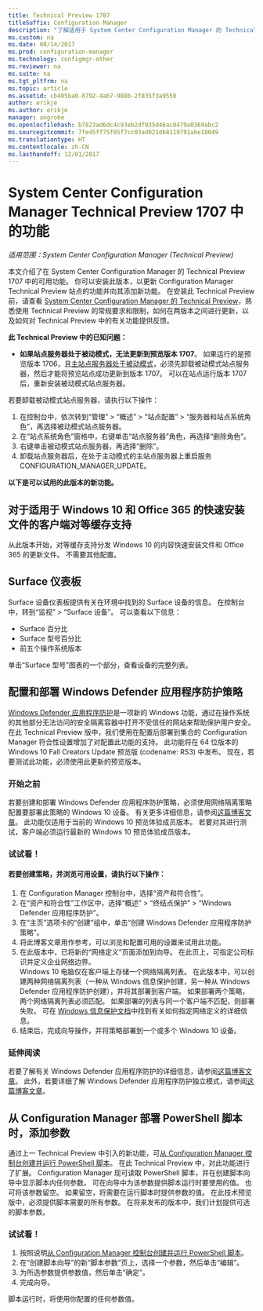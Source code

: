 ```yaml
---
title: Technical Preview 1707
titleSuffix: Configuration Manager
description: "了解适用于 System Center Configuration Manager 的 Technical Preview 版本 1707 中的可用功能。"
ms.custom: na
ms.date: 08/14/2017
ms.prod: configuration-manager
ms.technology: configmgr-other
ms.reviewer: na
ms.suite: na
ms.tgt_pltfrm: na
ms.topic: article
ms.assetid: cb405ba0-8792-4ab7-988b-2f835f3a9550
author: erikje
ms.author: erikje
manager: angrobe
ms.openlocfilehash: b7823ad6dc4c93eb2df935d46ac8479a0369abc2
ms.sourcegitcommit: 7fe45ff75f05f7cc03ad021db8119791abe18049
ms.translationtype: HT
ms.contentlocale: zh-CN
ms.lasthandoff: 12/01/2017
---
```

# <a name="capabilities-in-technical-preview-1707-for-system-center-configuration-manager"></a>System Center Configuration Manager Technical Preview 1707 中的功能

*适用范围：System Center Configuration Manager (Technical Preview)*

本文介绍了在 System Center Configuration Manager 的 Technical Preview 1707 中的可用功能。 你可以安装此版本，以更新 Configuration Manager Technical Preview 站点的功能并向其添加新功能。 在安装此 Technical Preview 前，请查看 [System Center Configuration Manager 的 Technical Preview](../../core/get-started/technical-preview.md)，熟悉使用 Technical Preview 的常规要求和限制，如何在两版本之间进行更新，以及如何对 Technical Preview 中的有关功能提供反馈。     


<!--  Known Issues Template   
**Known Issues in this Technical Preview:**
-   **Issue Name**. Details
    Workaround details.
-->

**此 Technical Preview 中的已知问题：**
-   **如果站点服务器处于被动模式，无法更新到预览版本 1707**。 如果运行的是预览版本 1706，且[主站点服务器处于被动模式](/sccm/core/get-started/capabilities-in-technical-preview-1706#site-server-role-high-availability)，必须先卸载被动模式站点服务器，然后才能将预览站点成功更新到版本 1707。 可以在站点运行版本 1707 后，重新安装被动模式站点服务器。

  若要卸载被动模式站点服务器，请执行以下操作：
  1. 在控制台中，依次转到“管理” > “概述” > “站点配置” > “服务器和站点系统角色”，再选择被动模式站点服务器。
  2. 在“站点系统角色”窗格中，右键单击“站点服务器”角色，再选择“删除角色”。
  3. 右键单击被动模式站点服务器，再选择“删除”。
  4. 卸载站点服务器后，在处于主动模式的主站点服务器上重启服务 CONFIGURATION_MANAGER_UPDATE。



**以下是可以试用的此版本的新功能。**  

<!--  Rough Section Template
##  FEATURE

### Procedure 1
### Try it out!  
 Try to complete the following tasks and then send us **Feedback** from the **Home** tab of the Ribbon to let us know how it worked:
 -  Task 1
 -  Task 2              
-->

## <a name="client-peer-cache-support-for-express-installation-files-for-windows-10-and-office-365"></a>对于适用于 Windows 10 和 Office 365 的快速安装文件的客户端对等缓存支持
<!-- 1352486 -->
从此版本开始，对等缓存支持分发 Windows 10 的内容快速安装文件和 Office 365 的更新文件。 不需要其他配置。

## <a name="surface-device-dashboard"></a>Surface 仪表板
<!--1355788-->
Surface 设备仪表板提供有关在环境中找到的 Surface 设备的信息。 在控制台中，转到“监视” > “Surface 设备”。 可以查看以下信息：
- Surface 百分比
- Surface 型号百分比
- 前五个操作系统版本

单击“Surface 型号”图表的一个部分，查看设备的完整列表。  

## <a name="configure-and-deploy-windows-defender-application-guard-policies"></a>配置和部署 Windows Defender 应用程序防护策略
<!-- 1351960 -->

[Windows Defender 应用程序防护](https://blogs.windows.com/msedgedev/2016/09/27/application-guard-microsoft-edge/#XLxEbcpkuKcFebrw.97)是一项新的 Windows 功能，通过在操作系统的其他部分无法访问的安全隔离容器中打开不受信任的网站来帮助保护用户安全。 在此 Technical Preview 版中，我们使用在配置后部署到集合的 Configuration Manager 符合性设置增加了对配置此功能的支持。 此功能将在 64 位版本的 Windows 10 Fall Creators Update 预览版 (codename: RS3) 中发布。 现在，若要测试此功能，必须使用此更新的预览版本。

### <a name="before-you-start"></a>开始之前

若要创建和部署 Windows Defender 应用程序防护策略，必须使用网络隔离策略配置要部署此策略的 Windows 10 设备。 有关更多详细信息，请参阅[这篇博客文章](https://blogs.windows.com/msedgedev/2016/09/27/application-guard-microsoft-edge/#BmJGKPfSjHHzsMmI.97)。 此功能仅适用于当前的 Windows 10 预览体验成员版本。 若要对其进行测试，客户端必须运行最新的 Windows 10 预览体验成员版本。

### <a name="try-it-out"></a>试试看！

#### <a name="to-create-a-policy-and-to-browse-the-available-settings"></a>若要创建策略，并浏览可用设置，请执行以下操作：

1. 在 Configuration Manager 控制台中，选择“资产和符合性”。
2. 在“资产和符合性”工作区中，选择“概述” > “终结点保护” > “Windows Defender 应用程序防护”。
3. 在“主页”选项卡的“创建”组中，单击“创建 Windows Defender 应用程序防护策略”。
4. 将此博客文章用作参考，可以浏览和配置可用的设置来试用此功能。
5. 在此版本中，已将新的“网络定义”页面添加到向导。 在此页上，可指定公司标识并定义企业网络边界。<br>Windows 10 电脑仅在客户端上存储一个网络隔离列表。 在此版本中，可以创建两种网络隔离列表（一种从 Windows 信息保护创建，另一种从 Windows Defender 应用程序防护创建），并将其部署到客户端。 如果部署两个策略，两个网络隔离列表必须匹配。 如果部署的列表与同一个客户端不匹配，则部署失败。
可在 [Windows 信息保护文档](https://docs.microsoft.com/windows/threat-protection/windows-information-protection/create-wip-policy-using-sccm)中找到有关如何指定网络定义的详细信息。
6. 结束后，完成向导操作，并将策略部署到一个或多个 Windows 10 设备。

### <a name="further-reading"></a>延伸阅读
若要了解有关 Windows Defender 应用程序防护的详细信息，请参阅[这篇博客文章](https://blogs.windows.com/msedgedev/2016/09/27/application-guard-microsoft-edge/#BmJGKPfSjHHzsMmI.97)。 此外，若要详细了解 Windows Defender 应用程序防护独立模式，请参阅[这篇博客文章](https://techcommunity.microsoft.com/t5/Windows-Insider-Program/Windows-Defender-Application-Guard-Standalone-mode/td-p/66903)。

## <a name="add-parameters-when-you-deploy-powershell-scripts-from-configuration-manager"></a>从 Configuration Manager 部署 PowerShell 脚本时，添加参数

<!-- 1236459 --->

通过上一 Technical Preview 中引入的新功能，可[从 Configuration Manager 控制台创建并运行 PowerShell 脚本](/sccm/core/get-started/capabilities-in-technical-preview-1706#create-and-run-powershell-scripts-from-the-configuration-manager-console)。
在此 Technical Preview 中，对此功能进行了扩展。 Configuration Manager 现可读取 PowerShell 脚本，并在创建脚本向导中显示脚本内任何参数。 可在向导中为该参数提供脚本运行时要使用的值。 也可将该参数留空。 如果留空，将需要在运行脚本时提供参数的值。
在此技术预览版中，必须提供脚本需要的所有参数。 在将来发布的版本中，我们计划提供可选的脚本参数。

### <a name="try-it-out"></a>试试看！

1. 按照说明[从 Configuration Manager 控制台创建并运行 PowerShell 脚本](/sccm/core/get-started/capabilities-in-technical-preview-1706#create-and-run-powershell-scripts-from-the-configuration-manager-console)。
2. 在“创建脚本向导”的新“脚本参数”页上，选择一个参数，然后单击“编辑”。
3. 为所选参数提供参数值，然后单击“确定”。
4. 完成向导。

脚本运行时，将使用你配置的任何参数值。
